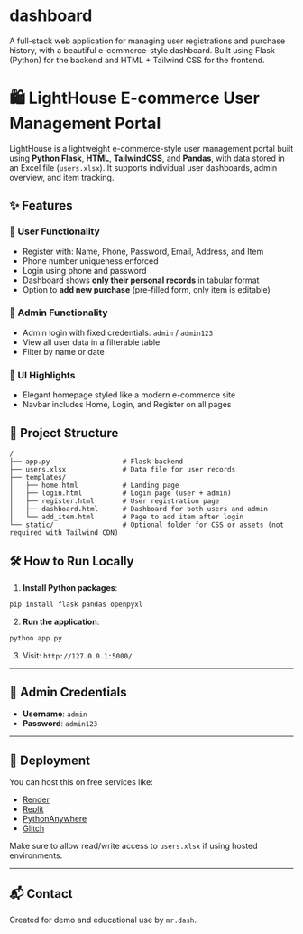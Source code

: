 # dashboard
A full-stack web application for managing user registrations and purchase history, with a beautiful e-commerce-style dashboard. Built using Flask (Python) for the backend and HTML + Tailwind CSS for the frontend.

# 🛍️ LightHouse E-commerce User Management Portal

LightHouse is a lightweight e-commerce-style user management portal built using **Python Flask**, **HTML**, **TailwindCSS**, and **Pandas**, with data stored in an Excel file (`users.xlsx`). It supports individual user dashboards, admin overview, and item tracking.

## ✨ Features

### 🧑 User Functionality
- Register with: Name, Phone, Password, Email, Address, and Item
- Phone number uniqueness enforced
- Login using phone and password
- Dashboard shows **only their personal records** in tabular format
- Option to **add new purchase** (pre-filled form, only item is editable)

### 👑 Admin Functionality
- Admin login with fixed credentials: `admin` / `admin123`
- View all user data in a filterable table
- Filter by name or date

### 🎨 UI Highlights
- Elegant homepage styled like a modern e-commerce site
- Navbar includes Home, Login, and Register on all pages

## 📂 Project Structure

```
/
├── app.py                  # Flask backend
├── users.xlsx              # Data file for user records
├── templates/
│   ├── home.html           # Landing page
│   ├── login.html          # Login page (user + admin)
│   ├── register.html       # User registration page
│   ├── dashboard.html      # Dashboard for both users and admin
│   └── add_item.html       # Page to add item after login
└── static/                 # Optional folder for CSS or assets (not required with Tailwind CDN)
```

## 🛠️ How to Run Locally

1. **Install Python packages**:
```bash
pip install flask pandas openpyxl
```

2. **Run the application**:
```bash
python app.py
```

3. Visit: `http://127.0.0.1:5000/`

---

## 🔐 Admin Credentials

- **Username**: `admin`
- **Password**: `admin123`

---

## 🚀 Deployment

You can host this on free services like:
- [Render](https://render.com/)
- [Replit](https://replit.com/)
- [PythonAnywhere](https://www.pythonanywhere.com/)
- [Glitch](https://glitch.com/)

Make sure to allow read/write access to `users.xlsx` if using hosted environments.

---

## 📬 Contact

Created for demo and educational use by `mr.dash`.

